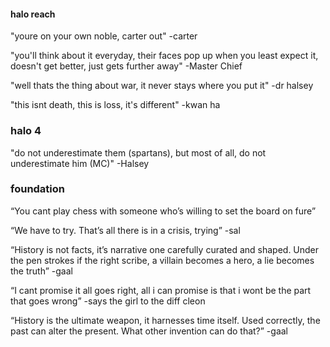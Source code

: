 #### halo reach
"youre on your own noble, carter out" -carter

"you'll think about it everyday, their faces pop up when you least expect it, doesn't get better, just gets further away" -Master Chief

"well thats the thing about war, it never stays where you put it" -dr halsey

"this isnt death, this is loss, it's different" -kwan ha

### halo 4
"do not underestimate them (spartans), but most of all, do not underestimate him (MC)" -Halsey

### foundation
“You cant play chess with someone who’s willing to set the board on fure”

“We have to try. That’s all there is in a crisis, trying” -sal

“History is not facts, it’s narrative one carefully curated and shaped. Under the pen strokes if the right scribe, a villain becomes a hero, a lie becomes the truth” -gaal

“I cant promise it all goes right, all i can promise is that i wont be the part that goes wrong” -says the girl to the diff cleon

“History is the ultimate weapon, it harnesses time itself. Used correctly, the past can alter the present. What other invention can do that?” -gaal